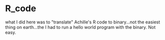 # R_code
what I did here was to "translate" Achille's R code to binary...not the easiest thing on earth...the I had to run a hello world program with the binary. Not easy.
